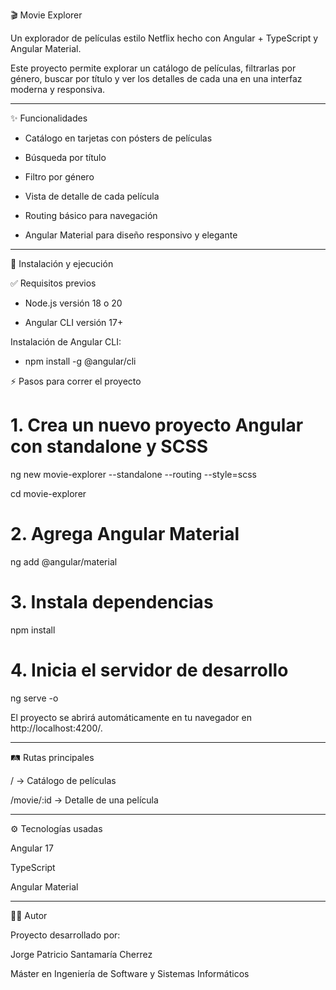 🎬 Movie Explorer

Un explorador de películas estilo Netflix hecho con Angular + TypeScript y Angular Material.

Este proyecto permite explorar un catálogo de películas, filtrarlas por género, buscar por título y ver los detalles de cada una en una interfaz moderna y responsiva.


---

✨ Funcionalidades

- Catálogo en tarjetas con pósters de películas

- Búsqueda por título

- Filtro por género

- Vista de detalle de cada película

- Routing básico para navegación

- Angular Material para diseño responsivo y elegante


---

🚀 Instalación y ejecución

✅ Requisitos previos

- Node.js versión 18 o 20

- Angular CLI versión 17+


Instalación de Angular CLI:

- npm install -g @angular/cli

⚡ Pasos para correr el proyecto

# 1. Crea un nuevo proyecto Angular con standalone y SCSS

ng new movie-explorer --standalone --routing --style=scss

cd movie-explorer

# 2. Agrega Angular Material

ng add @angular/material

# 3. Instala dependencias

npm install

# 4. Inicia el servidor de desarrollo

ng serve -o

El proyecto se abrirá automáticamente en tu navegador en http://localhost:4200/.

---

🛤️ Rutas principales

/ → Catálogo de películas

/movie/:id → Detalle de una película

---

⚙️ Tecnologías usadas

Angular 17 

TypeScript

Angular Material

---

👨‍💻 Autor

Proyecto desarrollado por:

Jorge Patricio Santamaría Cherrez

Máster en Ingeniería de Software y Sistemas Informáticos 

